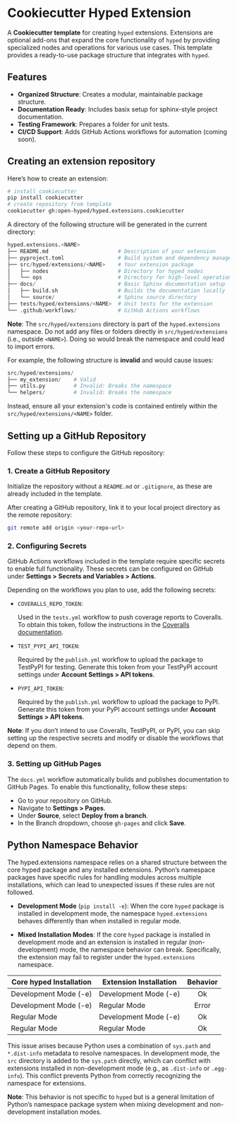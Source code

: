 # Cookiecutter Hyped Extension

A **Cookiecutter template** for creating `hyped` extensions. Extensions are optional add-ons that expand the core functionality of `hyped` by providing specialized nodes and operations for various use cases. This template provides a ready-to-use package structure that integrates with `hyped`.

## Features

- **Organized Structure**: Creates a modular, maintainable package structure.
- **Documentation Ready**: Includes basix setup for sphinx-style project documentation.
- **Testing Framework**: Prepares a folder for unit tests.
- **CI/CD Support**: Adds GitHub Actions workflows for automation (coming soon).

## Creating an extension repository

Here’s how to create an extension:

```bash
# install cookiecutter
pip install cookiecutter
# create repository from template
cookiecutter gh:open-hyped/hyped.extensions.cookiecutter
```

A directory of the following structure will be generated in the current directory:

```python
hyped.extensions.<NAME>
├── README.md                      # Description of your extension
├── pyproject.toml                 # Build system and dependency management
├── src/hyped/extensions/<NAME>    # Your extension package
│   ├── nodes                      # Directory for hyped nodes
│   └── ops                        # Directory for high-level operations
├── docs/                          # Basic Sphinx documentation setup
│   ├── build.sh                   # Builds the documentation locally
│   └── source/                    # Sphinx source directory
├── tests/hyped/extensions/<NAME>  # Unit tests for the extension
└── .github/workflows/             # GitHub Actions workflows
```

**Note**: The `src/hyped/extensions` directory is part of the `hyped.extensions` namespace. Do not add any files or folders directly in `src/hyped/extensions` (i.e., outside `<NAME>`). Doing so would break the namespace and could lead to import errors.

For example, the following structure is **invalid** and would cause issues:

```python
src/hyped/extensions/
├── my_extension/    # Valid
├── utils.py         # Invalid: Breaks the namespace
└── helpers/         # Invalid: Breaks the namespace
```

Instead, ensure all your extension's code is contained entirely within the `src/hyped/extensions/<NAME>` folder.


## Setting up a GitHub Repository

Follow these steps to configure the GitHub repository:

### 1. Create a GitHub Repository

Initialize the repository without a `README.md` or `.gitignore`, as these are already included in the template.

After creating a GitHub repository, link it to your local project directory as the remote repository:

```bash
git remote add origin <your-repo-url>
```

### 2. Configuring Secrets

GitHub Actions workflows included in the template require specific secrets to enable full functionality. These secrets can be configured on GitHub under **Settings > Secrets and Variables > Actions**.

Depending on the workflows you plan to use, add the following secrets:

- `COVERALLS_REPO_TOKEN`:

    Used in the `tests.yml` workflow to push coverage reports to Coveralls. To obtain this token, follow the instructions in the [Coveralls documentation](https://docs.coveralls.io/#integrate-coveralls-with-your-codebase).

- `TEST_PYPI_API_TOKEN`:

    Required by the `publish.yml` workflow to upload the package to TestPyPI for testing. Generate this token from your TestPyPI account settings under **Account Settings > API tokens**.

- `PYPI_API_TOKEN`:

    Required by the `publish.yml` workflow to upload the package to PyPI. Generate this token from your PyPI account settings under **Account Settings > API tokens**.

**Note**: If you don’t intend to use Coveralls, TestPyPI, or PyPI, you can skip setting up the respective secrets and modify or disable the workflows that depend on them.

### 3. Setting up GitHub Pages

The `docs.yml` workflow automatically builds and publishes documentation to GitHub Pages. To enable this functionality, follow these steps:

- Go to your repository on GitHub.
- Navigate to **Settings > Pages**.
- Under **Source**, select **Deploy from a branch**.
- In the Branch dropdown, choose `gh-pages` and click **Save**.


## Python Namespace Behavior

The hyped.extensions namespace relies on a shared structure between the core hyped package and any installed extensions. Python’s namespace packages have specific rules for handling modules across multiple installations, which can lead to unexpected issues if these rules are not followed.

- **Development Mode** (`pip install -e`): When the core `hyped` package is installed in development mode, the namespace `hyped.extensions` behaves differently than when installed in regular mode.

- **Mixed Installation Modes**: If the core `hyped` package is installed in development mode and an extension is installed in regular (non-development) mode, the namespace behavior can break. Specifically, the extension may fail to register under the `hyped.extensions` namespace.


| Core hyped Installation | Extension Installation | Behavior |
|-------------------------|------------------------|:--------:|
| Development Mode (-e)   | Development Mode (-e)  |    Ok    |
| Development Mode (-e)   | Regular Mode           |   Error  |
| Regular Mode            | Development Mode (-e)  |    Ok    |
| Regular Mode            | Regular Mode           |    Ok    |

This issue arises because Python uses a combination of `sys.path` and `*.dist-info` metadata to resolve namespaces. In development mode, the `src` directory is added to the `sys.path` directly, which can conflict with extensions installed in non-development mode (e.g., as `.dist-info` or `.egg-info`). This conflict prevents Python from correctly recognizing the namespace for extensions.

**Note**: This behavior is not specific to `hyped` but is a general limitation of Python’s namespace package system when mixing development and non-development installation modes.
